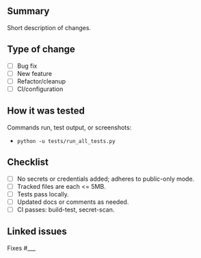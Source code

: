 ## Summary
Short description of changes.

## Type of change
- [ ] Bug fix
- [ ] New feature
- [ ] Refactor/cleanup
- [ ] CI/configuration

## How it was tested
Commands run, test output, or screenshots:
- `python -u tests/run_all_tests.py`

## Checklist
- [ ] No secrets or credentials added; adheres to public-only mode.
- [ ] Tracked files are each <= 5MB.
- [ ] Tests pass locally.
- [ ] Updated docs or comments as needed.
- [ ] CI passes: build-test, secret-scan.

## Linked issues
Fixes #___